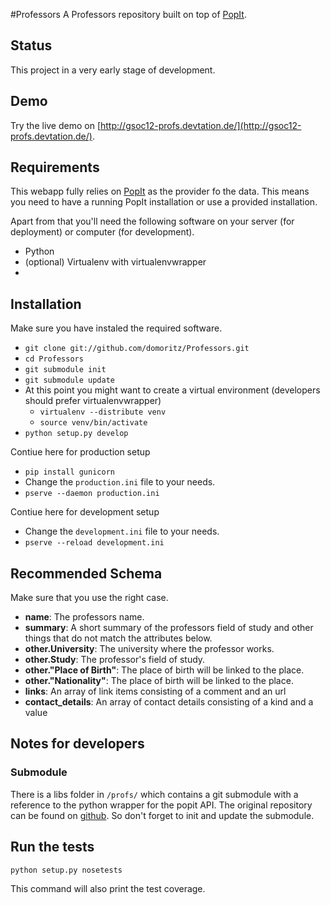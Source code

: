 #Professors
A Professors repository built on top of [PopIt](https://github.com/mysociety/popit).

## Status

This project in a very early stage of development. 

## Demo

Try the live demo on [http://gsoc12-profs.devtation.de/](http://gsoc12-profs.devtation.de/).

## Requirements
This webapp fully relies on [PopIt](https://github.com/mysociety/popit) as the provider fo the data. This means you need to have a running PopIt installation or use a provided installation. 

Apart from that you'll need the following software on your server (for deployment) or computer (for development).

* Python
* (optional) Virtualenv with virtualenvwrapper
* 

## Installation

Make sure you have instaled the required software. 

* `git clone git://github.com/domoritz/Professors.git`
* `cd Professors`
* `git submodule init`
* `git submodule update`
* At this point you might want to create a virtual environment (developers should prefer virtualenvwrapper)
  * `virtualenv --distribute venv`
  * `source venv/bin/activate`
* `python setup.py develop`

Contiue here for production setup

* `pip install gunicorn`
* Change the `production.ini` file to your needs.
* `pserve --daemon production.ini`

Contiue here for development setup

* Change the `development.ini` file to your needs.
* `pserve --reload development.ini`

## Recommended Schema

Make sure that you use the right case. 

* __name__: The professors name.
* __summary__: A short summary of the professors field of study and other things that do not match the attributes below.
* __other.University__: The university where the professor works.
* __other.Study__: The professor's field of study.
* __other."Place of Birth"__: The place of birth will be linked to the place.
* __other."Nationality"__: The place of birth will be linked to the place.
* __links__: An array of link items consisting of a comment and an url
* __contact_details__: An array of contact details consisting of a kind and a value

## Notes for developers

### Submodule

There is a libs folder in `/profs/` which contains a git submodule with a reference to the python wrapper for the popit API. The original repository can be found on [github](https://github.com/domoritz/popit-python). So don't forget to init and update the submodule.

## Run the tests

	python setup.py nosetests
	
This command will also print the test coverage. 